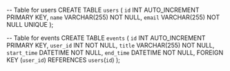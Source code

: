 -- Table for users
CREATE TABLE `users` (
  `id` INT AUTO_INCREMENT PRIMARY KEY,
  `name` VARCHAR(255) NOT NULL,
  `email` VARCHAR(255) NOT NULL UNIQUE
);

-- Table for events
CREATE TABLE `events` (
  `id` INT AUTO_INCREMENT PRIMARY KEY,
  `user_id` INT NOT NULL,
  `title` VARCHAR(255) NOT NULL,
  `start_time` DATETIME NOT NULL,
  `end_time` DATETIME NOT NULL,
  FOREIGN KEY (`user_id`) REFERENCES `users`(`id`)
);
